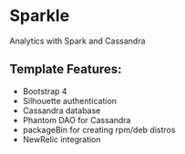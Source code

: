 # Sparkle
Analytics with Spark and Cassandra

## Template Features:

- Bootstrap 4
- Silhouette authentication
- Cassandra database
- Phantom DAO for Cassandra
- packageBin for creating rpm/deb distros
- NewRelic integration